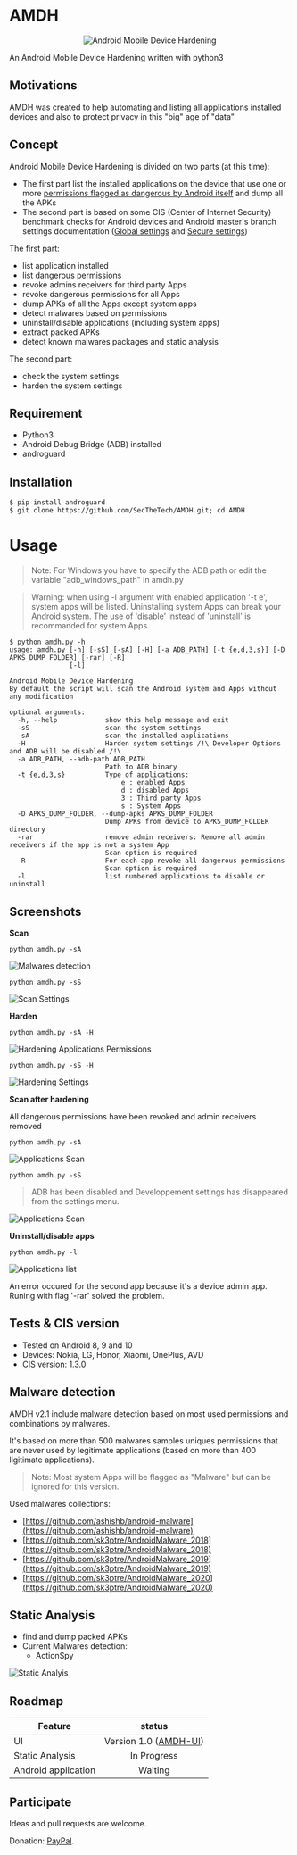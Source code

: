 # AMDH
<div align="center">
<img src="screenshots/AMDH_800x400.png" title="Android Mobile Device Hardening">
</div>

An Android Mobile Device Hardening written with python3 

## Motivations
AMDH was created to help automating and listing all applications installed devices and also to protect privacy in this "big" age of "data"

## Concept 
Android Mobile Device Hardening is divided on two parts (at this time):
- The first part list the installed applications on the device that use one or more [permissions flagged as dangerous by Android itself](https://developer.android.com/guide/topics/permissions/overview#dangerous_permissions) and dump all the APKs
- The second part is based on some CIS (Center of Internet Security) benchmark checks for Android devices and Android master's branch settings documentation ([Global settings](https://developer.android.com/reference/kotlin/android/provider/Settings.Global) and [Secure settings](https://developer.android.com/reference/kotlin/android/provider/Settings.Secure)) 

The first part:
- list application installed 
- list dangerous permissions 
- revoke admins receivers for third party Apps
- revoke dangerous permissions for all Apps
- dump APKs of all the Apps except system apps 
- detect malwares based on permissions 
- uninstall/disable applications (including system apps)
- extract packed APKs 
- detect known malwares packages and static analysis

The second part:
- check the system settings 
- harden the system settings

## Requirement
- Python3 
- Android Debug Bridge (ADB) installed
- androguard

## Installation 
```
$ pip install androguard
$ git clone https://github.com/SecTheTech/AMDH.git; cd AMDH
```

# Usage
> Note: For Windows you have to specify the ADB path or edit the variable "adb_windows_path" in amdh.py

> Warning: when using -l argument with enabled application '-t e', system apps will be listed. Uninstalling system Apps can break your Android system. The use of 'disable' instead of 'uninstall' is recommanded for system Apps.
```
$ python amdh.py -h
usage: amdh.py [-h] [-sS] [-sA] [-H] [-a ADB_PATH] [-t {e,d,3,s}] [-D APKS_DUMP_FOLDER] [-rar] [-R]
               [-l]

Android Mobile Device Hardening
By default the script will scan the Android system and Apps without any modification

optional arguments:
  -h, --help            show this help message and exit
  -sS                   scan the system settings
  -sA                   scan the installed applications
  -H                    Harden system settings /!\ Developer Options and ADB will be disabled /!\ 
  -a ADB_PATH, --adb-path ADB_PATH
                        Path to ADB binary
  -t {e,d,3,s}          Type of applications:
                        	e : enabled Apps
                        	d : disabled Apps
                        	3 : Third party Apps
                        	s : System Apps
  -D APKS_DUMP_FOLDER, --dump-apks APKS_DUMP_FOLDER
                        Dump APKs from device to APKS_DUMP_FOLDER directory
  -rar                  remove admin receivers: Remove all admin receivers if the app is not a system App
                        Scan option is required
  -R                    For each app revoke all dangerous permissions
                        Scan option is required
  -l                    list numbered applications to disable or uninstall
```


## Screenshots
**Scan**
```
python amdh.py -sA
```
![Malwares detection](screenshots/malwares_detect.png (Malwares detection))

```
python amdh.py -sS
```
![Scan Settings](screenshots/scan_settings.png (Settings scan))


**Harden**
```
python amdh.py -sA -H 
```
![Hardening Applications Permissions](screenshots/apps_hardening_permissions.png (Revoking dangerous permissions and removing device admin receiver))
```
python amdh.py -sS -H 
```
![Hardening Settings](screenshots/settings_hardening.png (Settings Hardening))

**Scan after hardening**

All dangerous permissions have been revoked and admin receivers removed 
```
python amdh.py -sA
```
![Applications Scan](screenshots/scan_apps_after_hardening.png (Applications scan after hardening))


```
python amdh.py -sS
```
> ADB has been disabled and Developpement settings has disappeared from the settings menu.

![Applications Scan](screenshots/scan_settings_after_hardening.png (Applications scan after hardening))

**Uninstall/disable apps**
```
python amdh.py -l
``` 
![Applications list](screenshots/uninstall_apps.png (Applications list and uninstalling))

An error occured for the second app because it's a device admin app. Runing with flag '-rar' solved the problem.


## Tests & CIS version
- Tested on Android 8, 9 and 10
- Devices: Nokia, LG, Honor, Xiaomi, OnePlus, AVD
- CIS version: 1.3.0


## Malware detection
AMDH v2.1 include malware detection based on most used permissions and combinations by malwares. 

It's based on more than 500 malwares samples uniques permissions that are never used by legitimate applications (based on more than 400 ligitimate applications).

> Note: Most system Apps will be flagged as "Malware" but can be ignored for this version. 

Used malwares collections:
- [https://github.com/ashishb/android-malware](https://github.com/ashishb/android-malware)
- [https://github.com/sk3ptre/AndroidMalware_2018](https://github.com/sk3ptre/AndroidMalware_2018)
- [https://github.com/sk3ptre/AndroidMalware_2019](https://github.com/sk3ptre/AndroidMalware_2019)
- [https://github.com/sk3ptre/AndroidMalware_2020](https://github.com/sk3ptre/AndroidMalware_2020)


## Static Analysis

- find and dump packed APKs
- Current Malwares detection:
  - ActionSpy

![Static Analyis](screenshots/Static_analysis.png (Embedded APK))

## Roadmap
| Feature        | status           | 
| ------------- |:-------------:| 
| UI | Version 1.0 ([AMDH-UI](https://github.com/SecTheTech/AMDH-UI)) |
| Static Analysis       | In Progress | 
| Android application       | Waiting | 



## Participate
Ideas and pull requests are welcome. 

Donation: [PayPal](https://www.paypal.com/cgi-bin/webscr?cmd=_s-xclick&hosted_button_id=NVWQM4EGVLKLU&source=url).

